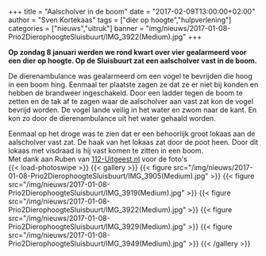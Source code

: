 +++
title = "Aalscholver in de boom"
date = "2017-02-09T13:00:00+02:00"
author = "Sven Kortekaas"
tags = ["dier op hoogte","hulpverlening"]
categories = ["nieuws","uitruk"]
banner = "img/nieuws/2017-01-08-Prio2DierophoogteSluisbuurt/IMG_3922(Medium).jpg"
+++

**Op zondag 8 januari werden we rond kwart over vier gealarmeerd voor een dier op hoogte. Op de Sluisbuurt zat een aalscholver vast in de boom.**  

De dierenambulance was gealarmeerd om een vogel te bevrijden die hoog in een boom hing. Eenmaal ter plaatste zagen ze dat ze er niet bij konden en hebben de brandweer ingeschakeld. Door een ladder tegen de boom te zetten en de tak af te zagen waar de aalscholver aan vast zat kon de vogel bevrijd worden. De vogel lande veilig in het water en zwom naar de kant. En kon zo door de dierenambulance uit het water gehaald worden.  

Eenmaal op het droge was te zien dat er een behoorlijk groot lokaas aan de aalscholver vast zat. De haak van het lokaas zat door de poot heen. Door dit lokaas met visdraad is hij vast komen te zitten in een boom.  
​
Met dank aan Ruben van [112-Uitgeest.nl](https://www.112-uitgeest.nl) voor de foto's  
​
{{< load-photoswipe >}}
{{< gallery >}}
  {{< figure src="/img/nieuws/2017-01-08-Prio2DierophoogteSluisbuurt/IMG_3905(Medium).jpg" >}}
  {{< figure src="/img/nieuws/2017-01-08-Prio2DierophoogteSluisbuurt/IMG_3919(Medium).jpg" >}}
  {{< figure src="/img/nieuws/2017-01-08-Prio2DierophoogteSluisbuurt/IMG_3922(Medium).jpg" >}}
  {{< figure src="/img/nieuws/2017-01-08-Prio2DierophoogteSluisbuurt/IMG_3929(Medium).jpg" >}}
  {{< figure src="/img/nieuws/2017-01-08-Prio2DierophoogteSluisbuurt/IMG_3949(Medium).jpg" >}}
{{< /gallery >}}
